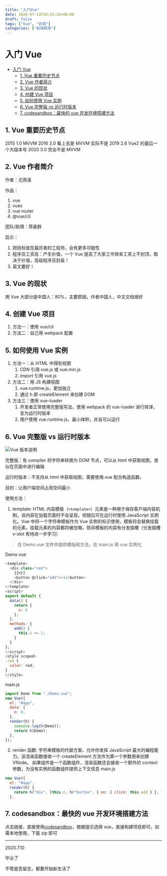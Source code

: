 ```yaml
---
title: "入门Vue"
date: 2020-07-13T19:31:24+08:00
draft: false
tags: ["Vue", "前端"]
categories: ["前端框架"]
---
```


# 入门 Vue

<!-- TOC -->

- [入门 Vue](#入门-vue)
  - [1. Vue 重要历史节点](#1-vue-重要历史节点)
  - [2. Vue 作者简介](#2-vue-作者简介)
  - [3. Vue 的现状](#3-vue-的现状)
  - [4. 创建 Vue 项目](#4-创建-vue-项目)
  - [5. 如何使用 Vue 实例](#5-如何使用-vue-实例)
  - [6. Vue 完整版 vs 运行时版本](#6-vue-完整版-vs-运行时版本)
  - [7. codesandbox：最快的 vue 开发环境搭建方法](#7-codesandbox最快的-vue-开发环境搭建方法)

<!-- /TOC -->

## 1. Vue 重要历史节点

2015 1.0 MVVM
2016 2.0 看上去是 MVVM 实际不是
2019 2.6 Vue2 的最后一个大版本号
2020 3.0 完全不是 MVVM

## 2. Vue 作者简介

作者：尤雨溪

作品：

1. vue
2. vuex
3. vue router
4. @vue/cli

团队/助理：蒋豪群

启示：

1. 把目标放在最厉害的工程师，会有更多可能性
2. 程序员工资高：产生价值，一个 Vue 提高了大家工作效率工资上不封顶，取决于价值，高级程序员封装！
3. 英文要好！

## 3. Vue 的现状

用 Vue 大部分是中国人：80%，主要原因，作者中国人，中文文档很好

## 4. 创建 Vue 项目

1. 方法一：使用 vue/cli
2. 方法二：自己用 webpack 配置

## 5. 如何使用 Vue 实例

1. 方法一：从 HTML 中得到视图
   1. CDN 引用 vue.js 或 vue.min.js
   2. import 引用 vue.js
2. 方法二：用 JS 构建视图
   1. vue.runtime.js，更加独立
   2. 通过 h 即 createElement 来创建 DOM
3. 方法三：使用 vue-loader
   1. 开发者正常使用完整版写法，使用 webpack 的 vue-loader 进行转译，变为运行时版本
   2. 用户使用 vue.runtime.js，最小体积，并且可以运行

## 6. Vue 完整版 vs 运行时版本

![Vue 版本说明](/images/vue版本说明.png)

完整版：有 compiler 将字符串转换为 DOM 节点，可以从 html 中获取视图，类似在页面中进行编辑

运行时版本：不支持从 html 中获取视图，需要使用.vue 配合构造函数。

目的：让用户端空间占用空间最小

使用方法：

1. template: HTML 内容模板（`<template>`）元素是一种用于保存客户端内容机制，该内容在加载页面时不会呈现，但随后可在运行时使用 JavaScript 实例化。Vue 中将一个字符串模板作为 Vue 实例的标识使用，模板将会替换挂载的元素，挂载元素的内容都将被忽略，除非模板的内容有分发插槽（分发插槽 v-slot 有待进一步学习）

> 在 Demo.vue 文件中提供模版和方法，在 main.js 用 vue 实例化

Demo.vue

```js
<template>
  <div class="red">
    {{n}}
    <button @click="add">+1</button>
  </div>
</template>
<script>
export default {
  data() {
    return {
      n: 0
    };
  },
  methods: {
    add() {
      this.n += 1;
    }
  }
};
</script>
<style scoped>
.red {
  color: red;
}
</style>

```

main.js

```js
import Demo from "./Demo.vue";
new Vue({
  el: "#app",
  data: {
    n: 0,
  },
  render(h) {
    console.log(h(Demo));
    return h(Demo);
  },
});
```

2. render 函数: 字符串模板的代替方案，允许你发挥 JavaScript 最大的编程能力。该渲染函数接收一个 createElement 方法作为第一个参数用来创建 VNode。
   如果组件是一个函数组件，渲染函数还会接收一个额外的 context 参数，为没有实例的函数组件提供上下文信息
   main.js

```js
new Vue({
  el: "#app",
  render(h) {
    return h("div", [this.n, h("button", { on: { click: this.add } }, "+1")]);
  },
```

## 7. codesandbox：最快的 vue 开发环境搭建方法

点击链接，直接使用[codesandbox](https://codesandbox.io/)，根据提示选择 vue，直接构建项目即可，如需本地使用，下载 zip 即可

---

2020.7.10

毕业了

不管是否留恋，都要开始新生活了
